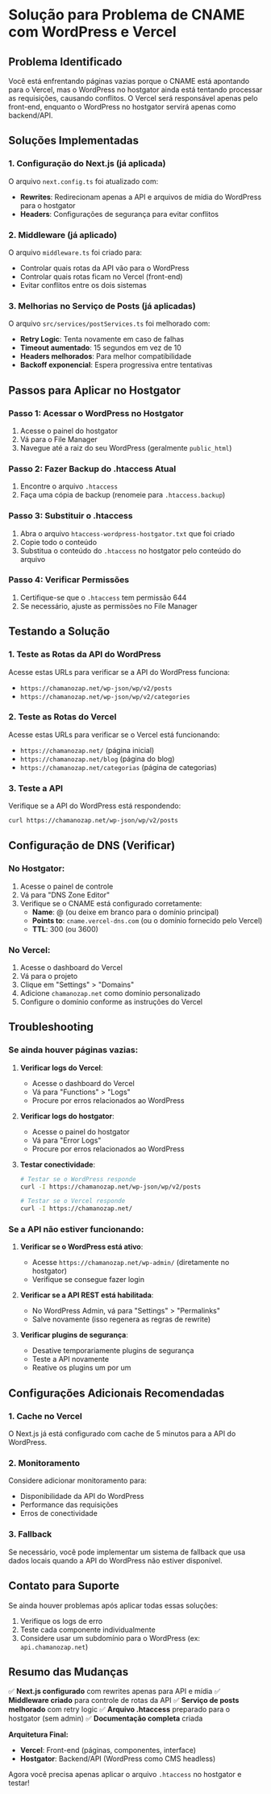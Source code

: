 # Solução para Problema de CNAME com WordPress e Vercel

## Problema Identificado
Você está enfrentando páginas vazias porque o CNAME está apontando para o Vercel, mas o WordPress no hostgator ainda está tentando processar as requisições, causando conflitos. O Vercel será responsável apenas pelo front-end, enquanto o WordPress no hostgator servirá apenas como backend/API.

## Soluções Implementadas

### 1. Configuração do Next.js (já aplicada)
O arquivo `next.config.ts` foi atualizado com:
- **Rewrites**: Redirecionam apenas a API e arquivos de mídia do WordPress para o hostgator
- **Headers**: Configurações de segurança para evitar conflitos

### 2. Middleware (já aplicado)
O arquivo `middleware.ts` foi criado para:
- Controlar quais rotas da API vão para o WordPress
- Controlar quais rotas ficam no Vercel (front-end)
- Evitar conflitos entre os dois sistemas

### 3. Melhorias no Serviço de Posts (já aplicadas)
O arquivo `src/services/postServices.ts` foi melhorado com:
- **Retry Logic**: Tenta novamente em caso de falhas
- **Timeout aumentado**: 15 segundos em vez de 10
- **Headers melhorados**: Para melhor compatibilidade
- **Backoff exponencial**: Espera progressiva entre tentativas

## Passos para Aplicar no Hostgator

### Passo 1: Acessar o WordPress no Hostgator
1. Acesse o painel do hostgator
2. Vá para o File Manager
3. Navegue até a raiz do seu WordPress (geralmente `public_html`)

### Passo 2: Fazer Backup do .htaccess Atual
1. Encontre o arquivo `.htaccess`
2. Faça uma cópia de backup (renomeie para `.htaccess.backup`)

### Passo 3: Substituir o .htaccess
1. Abra o arquivo `htaccess-wordpress-hostgator.txt` que foi criado
2. Copie todo o conteúdo
3. Substitua o conteúdo do `.htaccess` no hostgator pelo conteúdo do arquivo

### Passo 4: Verificar Permissões
1. Certifique-se que o `.htaccess` tem permissão 644
2. Se necessário, ajuste as permissões no File Manager

## Testando a Solução

### 1. Teste as Rotas da API do WordPress
Acesse estas URLs para verificar se a API do WordPress funciona:
- `https://chamanozap.net/wp-json/wp/v2/posts`
- `https://chamanozap.net/wp-json/wp/v2/categories`

### 2. Teste as Rotas do Vercel
Acesse estas URLs para verificar se o Vercel está funcionando:
- `https://chamanozap.net/` (página inicial)
- `https://chamanozap.net/blog` (página do blog)
- `https://chamanozap.net/categorias` (página de categorias)

### 3. Teste a API
Verifique se a API do WordPress está respondendo:
```bash
curl https://chamanozap.net/wp-json/wp/v2/posts
```

## Configuração de DNS (Verificar)

### No Hostgator:
1. Acesse o painel de controle
2. Vá para "DNS Zone Editor"
3. Verifique se o CNAME está configurado corretamente:
   - **Name**: @ (ou deixe em branco para o domínio principal)
   - **Points to**: `cname.vercel-dns.com` (ou o domínio fornecido pelo Vercel)
   - **TTL**: 300 (ou 3600)

### No Vercel:
1. Acesse o dashboard do Vercel
2. Vá para o projeto
3. Clique em "Settings" > "Domains"
4. Adicione `chamanozap.net` como domínio personalizado
5. Configure o domínio conforme as instruções do Vercel

## Troubleshooting

### Se ainda houver páginas vazias:

1. **Verificar logs do Vercel**:
   - Acesse o dashboard do Vercel
   - Vá para "Functions" > "Logs"
   - Procure por erros relacionados ao WordPress

2. **Verificar logs do hostgator**:
   - Acesse o painel do hostgator
   - Vá para "Error Logs"
   - Procure por erros relacionados ao WordPress

3. **Testar conectividade**:
   ```bash
   # Testar se o WordPress responde
   curl -I https://chamanozap.net/wp-json/wp/v2/posts
   
   # Testar se o Vercel responde
   curl -I https://chamanozap.net/
   ```

### Se a API não estiver funcionando:

1. **Verificar se o WordPress está ativo**:
   - Acesse `https://chamanozap.net/wp-admin/` (diretamente no hostgator)
   - Verifique se consegue fazer login

2. **Verificar se a API REST está habilitada**:
   - No WordPress Admin, vá para "Settings" > "Permalinks"
   - Salve novamente (isso regenera as regras de rewrite)

3. **Verificar plugins de segurança**:
   - Desative temporariamente plugins de segurança
   - Teste a API novamente
   - Reative os plugins um por um

## Configurações Adicionais Recomendadas

### 1. Cache no Vercel
O Next.js já está configurado com cache de 5 minutos para a API do WordPress.

### 2. Monitoramento
Considere adicionar monitoramento para:
- Disponibilidade da API do WordPress
- Performance das requisições
- Erros de conectividade

### 3. Fallback
Se necessário, você pode implementar um sistema de fallback que usa dados locais quando a API do WordPress não estiver disponível.

## Contato para Suporte

Se ainda houver problemas após aplicar todas essas soluções:
1. Verifique os logs de erro
2. Teste cada componente individualmente
3. Considere usar um subdomínio para o WordPress (ex: `api.chamanozap.net`)

## Resumo das Mudanças

✅ **Next.js configurado** com rewrites apenas para API e mídia
✅ **Middleware criado** para controle de rotas da API
✅ **Serviço de posts melhorado** com retry logic
✅ **Arquivo .htaccess** preparado para o hostgator (sem admin)
✅ **Documentação completa** criada

**Arquitetura Final:**
- **Vercel**: Front-end (páginas, componentes, interface)
- **Hostgator**: Backend/API (WordPress como CMS headless)

Agora você precisa apenas aplicar o arquivo `.htaccess` no hostgator e testar! 